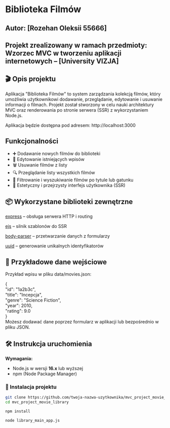 # Biblioteka Filmów

## Autor: [Rozehan Oleksii 55666]

## Projekt zrealizowany w ramach przedmioty: Wzorzec MVC w tworzeniu aplikacji internetowych  – [University VIZJA]

## 🎬 Opis projektu

Aplikacja "Biblioteka Filmów" to system zarządzania kolekcją filmów, który umożliwia użytkownikowi dodawanie, przeglądanie, edytowanie i usuwanie informacji o filmach. Projekt został stworzony w celu nauki architektury MVC oraz renderowania po stronie serwera (SSR) z wykorzystaniem Node.js.

Aplikacja będzie dostępna pod adresem: http://localhost:3000

## Funkcjonalności

- ➕ Dodawanie nowych filmów do biblioteki
- 📝 Edytowanie istniejących wpisów
- 🗑️ Usuwanie filmów z listy
- 🔍 Przeglądanie listy wszystkich filmów
- 🔎 Filtrowanie i wyszukiwanie filmów po tytule lub gatunku
- 🎨 Estetyczny i przejrzysty interfejs użytkownika (SSR)

## 📦 Wykorzystane biblioteki zewnętrzne
[express](https://www.npmjs.com/package/express) – obsługa serwera HTTP i routing

[ejs](https://www.npmjs.com/package/ejs) – silnik szablonów do SSR

[body-parser](https://www.npmjs.com/package/body-parser) – przetwarzanie danych z formularzy

[uuid](https://www.npmjs.com/package/uuid) – generowanie unikalnych identyfikatorów

## 💾 Przykładowe dane wejściowe
Przykład wpisu w pliku data/movies.json:

{  
"id": "1a2b3c",  
"title": "Incepcja",  
"genre": "Science Fiction",  
"year": 2010,  
"rating": 9.0  
}  
Możesz dodawać dane poprzez formularz w aplikacji lub bezpośrednio w pliku JSON.

## 🛠️ Instrukcja uruchomienia

**Wymagania:**
- Node.js w wersji **16.x** lub wyższej
- npm (Node Package Manager)

### 🔧 Instalacja projektu

```bash
git clone https://github.com/twoja-nazwa-uzytkownika/mvc_project_movie_library.git
cd mvc_project_movie_library

npm install

node library_main_app.js
